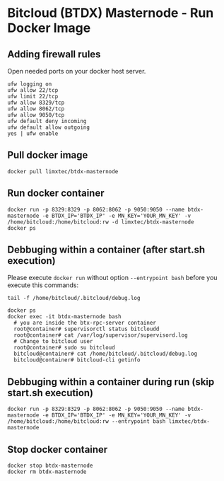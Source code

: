 # Bitcloud (BTDX) Masternode - Run Docker Image

## Adding firewall rules
Open needed ports on your docker host server.
```
ufw logging on
ufw allow 22/tcp
ufw limit 22/tcp
ufw allow 8329/tcp
ufw allow 8062/tcp
ufw allow 9050/tcp
ufw default deny incoming 
ufw default allow outgoing 
yes | ufw enable
```

## Pull docker image
```
docker pull limxtec/btdx-masternode
```

## Run docker container
```
docker run -p 8329:8329 -p 8062:8062 -p 9050:9050 --name btdx-masternode -e BTDX_IP='BTDX_IP' -e MN_KEY='YOUR_MN_KEY' -v /home/bitcloud:/home/bitcloud:rw -d limxtec/btdx-masternode
docker ps
```

## Debbuging within a container (after start.sh execution)
Please execute ```docker run``` without option ```--entrypoint bash``` before you execute this commands:
```
tail -f /home/bitcloud/.bitcloud/debug.log

docker ps
docker exec -it btdx-masternode bash
  # you are inside the btx-rpc-server container
  root@container# supervisorctl status bitcloudd
  root@container# cat /var/log/supervisor/supervisord.log
  # Change to bitcloud user
  root@container# sudo su bitcloud
  bitcloud@container# cat /home/bitcloud/.bitcloud/debug.log
  bitcloud@container# bitcloud-cli getinfo
```

## Debbuging within a container during run (skip start.sh execution)
```
docker run -p 8329:8329 -p 8062:8062 -p 9050:9050 --name btdx-masternode -e BTDX_IP='BTDX_IP' -e MN_KEY='YOUR_MN_KEY' -v /home/bitcloud:/home/bitcloud:rw --entrypoint bash limxtec/btdx-masternode
```

## Stop docker container
```
docker stop btdx-masternode
docker rm btdx-masternode
```
